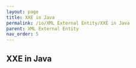 ```yaml
---
layout: page
title: XXE in Java
permalink: /io/XML External Entity/XXE in Java
parent: XML External Entity
nav_order: 5
---
```


## XXE in Java